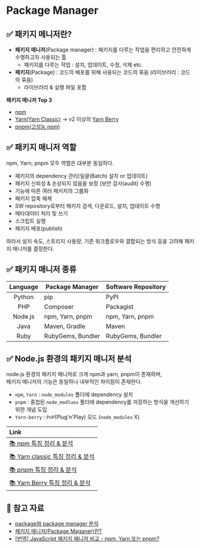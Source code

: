 # Package Manager

## ✅ 패키지 메니저란?
- **패키지 매니저**(Package manager) : 패키지를 다루는 작업을 편리하고 안전하게 수행하고자 사용되는 툴 
    - 패키지를 다루는 작업 : 설치, 업데이트, 수정, 삭제 etc.
- **패키지**(Package) : 코드의 배포를 위해 사용되는 코드의 묶음 (라이브러리 : 코드의 묶음)
    - 라이브러리 & 실행 파일 포함

**패키지 매니저 Top 3**      
- [npm](https://docs.npmjs.com/)
- [Yarn(Yarn Classic)](https://yarnpkg.com/) → v2 이상의 [Yarn Berry](https://yarnpkg.com/)
- [pnpm(고성능 npm)](https://pnpm.io/)

## ✅ 패키지 매니저 역할
npm, Yarn, pnpm 모두 역할은 대부분 동일하다.   
- 패키지의 dependency 관리(일괄(Batch) 설치 or 업데이트)
- 패키지 신뢰성 & 손상되지 않음을 보장 (보안 감사(audit) 수행)
- 기능에 따른 여러 패키지의 그룹화
- 패키지 압축 해제
- SW repository로부터 패키지 검색, 다운로드, 설치, 업데이트 수행
- 메타데이터 처리 및 쓰기
- 스크립트 실행
- 패키지 배포(publish)

따라서 설치 속도, 스토리지 사용량, 기존 워크플로우와 결합되는 방식 등을 고려해 패키지 매니저를 결정한다.   

## ✅ 패키지 매니저 종류
|**Language**|**Package Manager**|**Software Repository**|
|:---:|---|---|
|Python|pip|PyPI|
|PHP|Composer|Packagist|
|Node.js|npm, Yarn, pnpm|npm, Yarn, pnpm|
|Java|Maven, Gradle|Maven|
|Ruby|RubyGems, Bundler|RubyGems, Bundler|

## ✅ Node.js 환경의 패키지 매니저 분석
node.js 환경의 패키지 매니저로 크게 npm과 yarn, pnpm이 존재하며,  
패키지 매니저의 기능은 동일하나 내부적인 차이점이 존재한다.   
- `npm`, `Yarn` : `node_modules` 폴더에 dependency 설치
- `pnpm` : 중첩된 `node_modlues` 폴더에 dependency를 저장하는 방식을 개선하기 위한 개념 도입
- `Yarn-berry` : `PnP`(Plug'n'Play) 모드 (`node_modules` X)

|**Link**|
|:---|
[📚 npm 특징 정리 & 분석]()|
[📚 Yarn classic 특징 정리 & 분석]()|
[📚 pnpm 특징 정리 & 분석]()|
[📚 Yarn Berry 특징 정리 & 분석]()|

## 📌 참고 자료
- [package와 package manager 분석](https://velog.io/@gil0127/Package-%EC%99%80-Package-manager)
- [패키지 매니저(Package Maganer)란?](https://computer-science-student.tistory.com/402)
- [[번역] JavaScript 패키지 매니저 비교 - npm, Yarn 또는 pnpm?](https://dev-boku.tistory.com/entry/%EB%B2%88%EC%97%AD-JavaScript-%ED%8C%A8%ED%82%A4%EC%A7%80-%EB%A7%A4%EB%8B%88%EC%A0%80-%EB%B9%84%EA%B5%90-npm-Yarn-%EB%98%90%EB%8A%94-pnpm)
